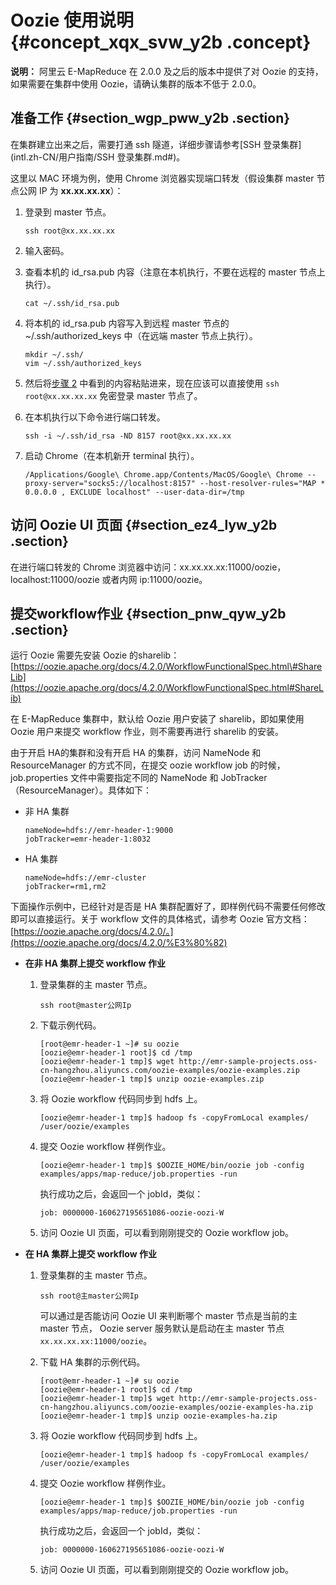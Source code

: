 # Oozie 使用说明 {#concept_xqx_svw_y2b .concept}

**说明：** 阿里云 E-MapReduce 在 2.0.0 及之后的版本中提供了对 Oozie 的支持，如果需要在集群中使用 Oozie，请确认集群的版本不低于 2.0.0。

## 准备工作 {#section_wgp_pww_y2b .section}

在集群建立出来之后，需要打通 ssh 隧道，详细步骤请参考[SSH 登录集群](intl.zh-CN/用户指南/SSH 登录集群.md#)。

这里以 MAC 环境为例，使用 Chrome 浏览器实现端口转发（假设集群 master 节点公网 IP 为 **xx.xx.xx.xx**）：

1.  登录到 master 节点。

    ```
    ssh root@xx.xx.xx.xx
    ```

2.  输入密码。
3.  查看本机的 id\_rsa.pub 内容（注意在本机执行，不要在远程的 master 节点上执行）。

    ```
    cat ~/.ssh/id_rsa.pub
    ```

4.  将本机的 id\_rsa.pub 内容写入到远程 master 节点的 ~/.ssh/authorized\_keys 中（在远端 master 节点上执行）。

    ```
    mkdir ~/.ssh/
    vim ~/.ssh/authorized_keys
    ```

5.  然后将[步骤 2](#) 中看到的内容粘贴进来，现在应该可以直接使用 `ssh root@xx.xx.xx.xx` 免密登录 master 节点了。
6.  在本机执行以下命令进行端口转发。

    ```
    ssh -i ~/.ssh/id_rsa -ND 8157 root@xx.xx.xx.xx
    ```

7.  启动 Chrome（在本机新开 terminal 执行）。

    ```
    /Applications/Google\ Chrome.app/Contents/MacOS/Google\ Chrome --proxy-server="socks5://localhost:8157" --host-resolver-rules="MAP * 0.0.0.0 , EXCLUDE localhost" --user-data-dir=/tmp
    ```


## 访问 Oozie UI 页面 {#section_ez4_lyw_y2b .section}

在进行端口转发的 Chrome 浏览器中访问：xx.xx.xx.xx:11000/oozie，localhost:11000/oozie 或者内网 ip:11000/oozie。

## 提交workflow作业 {#section_pnw_qyw_y2b .section}

运行 Oozie 需要先安装 Oozie 的sharelib：[https://oozie.apache.org/docs/4.2.0/WorkflowFunctionalSpec.html\#ShareLib](https://oozie.apache.org/docs/4.2.0/WorkflowFunctionalSpec.html#ShareLib)

在 E-MapReduce 集群中，默认给 Oozie 用户安装了 sharelib，即如果使用 Oozie 用户来提交 workflow 作业，则不需要再进行 sharelib 的安装。

由于开启 HA的集群和没有开启 HA 的集群，访问 NameNode 和 ResourceManager 的方式不同，在提交 oozie workflow job 的时候，job.properties 文件中需要指定不同的 NameNode 和 JobTracker （ResourceManager）。具体如下：

-   非 HA 集群

    ```
    nameNode=hdfs://emr-header-1:9000
    jobTracker=emr-header-1:8032
    ```

-   HA 集群

    ```
    nameNode=hdfs://emr-cluster
    jobTracker=rm1,rm2
    ```


下面操作示例中，已经针对是否是 HA 集群配置好了，即样例代码不需要任何修改即可以直接运行。关于 workflow 文件的具体格式，请参考 Oozie 官方文档：[https://oozie.apache.org/docs/4.2.0/。](https://oozie.apache.org/docs/4.2.0/%E3%80%82)

-   **在非 HA 集群上提交 workflow 作业**
    1.  登录集群的主 master 节点。

        ```
        ssh root@master公网Ip
        ```

    2.  下载示例代码。

        ```
        [root@emr-header-1 ~]# su oozie
        [oozie@emr-header-1 root]$ cd /tmp
        [oozie@emr-header-1 tmp]$ wget http://emr-sample-projects.oss-cn-hangzhou.aliyuncs.com/oozie-examples/oozie-examples.zip
        [oozie@emr-header-1 tmp]$ unzip oozie-examples.zip
        ```

    3.  将 Oozie workflow 代码同步到 hdfs 上。

        ```
        [oozie@emr-header-1 tmp]$ hadoop fs -copyFromLocal examples/ /user/oozie/examples
        ```

    4.  提交 Oozie workflow 样例作业。

        ```
        [oozie@emr-header-1 tmp]$ $OOZIE_HOME/bin/oozie job -config examples/apps/map-reduce/job.properties -run
        ```

        执行成功之后，会返回一个 jobId，类似：

        ```
        job: 0000000-160627195651086-oozie-oozi-W
        ```

    5.  访问 Oozie UI 页面，可以看到刚刚提交的 Oozie workflow job。
-   **在 HA 集群上提交 workflow 作业**
    1.  登录集群的主 master 节点。

        ```
        ssh root@主master公网Ip
        ```

        可以通过是否能访问 Oozie UI 来判断哪个 master 节点是当前的主 master 节点， Oozie server 服务默认是启动在主 master 节点 `xx.xx.xx.xx:11000/oozie`。

    2.  下载 HA 集群的示例代码。

        ```
        [root@emr-header-1 ~]# su oozie
        [oozie@emr-header-1 root]$ cd /tmp
        [oozie@emr-header-1 tmp]$ wget http://emr-sample-projects.oss-cn-hangzhou.aliyuncs.com/oozie-examples/oozie-examples-ha.zip
        [oozie@emr-header-1 tmp]$ unzip oozie-examples-ha.zip
        ```

    3.  将 Oozie workflow 代码同步到 hdfs 上。

        ```
        [oozie@emr-header-1 tmp]$ hadoop fs -copyFromLocal examples/ /user/oozie/examples
        ```

    4.  提交 Oozie workflow 样例作业。

        ```
        [oozie@emr-header-1 tmp]$ $OOZIE_HOME/bin/oozie job -config examples/apps/map-reduce/job.properties -run
        ```

        执行成功之后，会返回一个 jobId，类似：

        ```
        job: 0000000-160627195651086-oozie-oozi-W
        ```

    5.  访问 Oozie UI 页面，可以看到刚刚提交的 Oozie workflow job。

